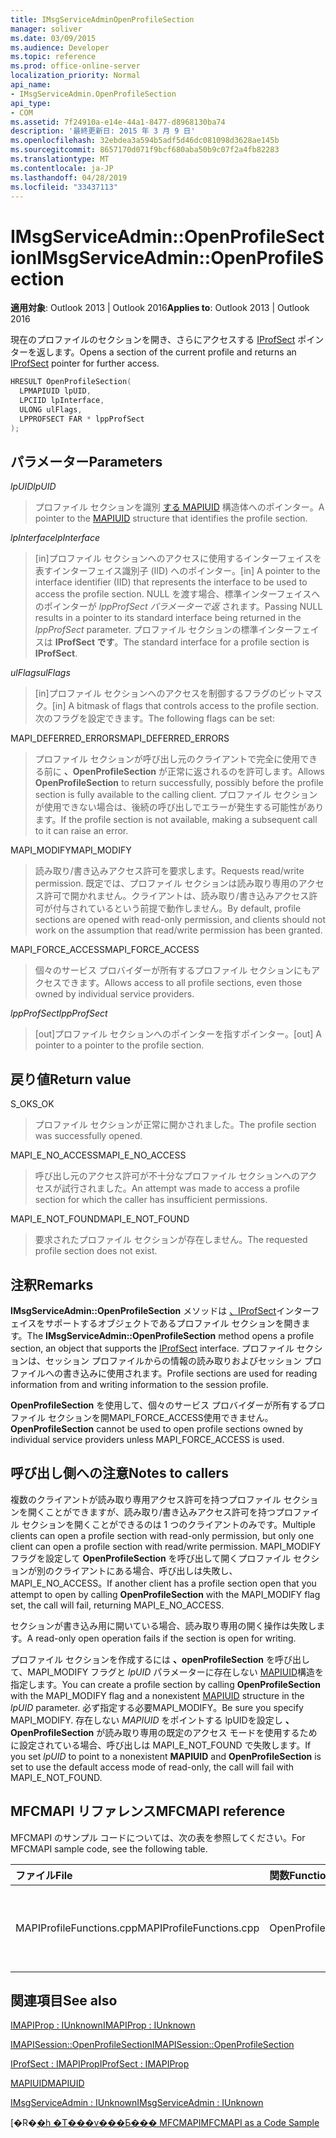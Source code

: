 ```yaml
---
title: IMsgServiceAdminOpenProfileSection
manager: soliver
ms.date: 03/09/2015
ms.audience: Developer
ms.topic: reference
ms.prod: office-online-server
localization_priority: Normal
api_name:
- IMsgServiceAdmin.OpenProfileSection
api_type:
- COM
ms.assetid: 7f24910a-e14e-44a1-8477-d8968130ba74
description: '最終更新日: 2015 年 3 月 9 日'
ms.openlocfilehash: 32ebdea3a594b5adf5d46dc081098d3628ae145b
ms.sourcegitcommit: 8657170d071f9bcf680aba50b9c07f2a4fb82283
ms.translationtype: MT
ms.contentlocale: ja-JP
ms.lasthandoff: 04/28/2019
ms.locfileid: "33437113"
---
```

# <a name="imsgserviceadminopenprofilesection"></a><span data-ttu-id="8468b-103">IMsgServiceAdmin::OpenProfileSection</span><span class="sxs-lookup"><span data-stu-id="8468b-103">IMsgServiceAdmin::OpenProfileSection</span></span>

  
  
<span data-ttu-id="8468b-104">**適用対象**: Outlook 2013 | Outlook 2016</span><span class="sxs-lookup"><span data-stu-id="8468b-104">**Applies to**: Outlook 2013 | Outlook 2016</span></span> 
  
<span data-ttu-id="8468b-105">現在のプロファイルのセクションを開き、さらにアクセスする [IProfSect](iprofsectimapiprop.md) ポインターを返します。</span><span class="sxs-lookup"><span data-stu-id="8468b-105">Opens a section of the current profile and returns an [IProfSect](iprofsectimapiprop.md) pointer for further access.</span></span> 
  
```cpp
HRESULT OpenProfileSection(
  LPMAPIUID lpUID,
  LPCIID lpInterface,
  ULONG ulFlags,
  LPPROFSECT FAR * lppProfSect
);
```

## <a name="parameters"></a><span data-ttu-id="8468b-106">パラメーター</span><span class="sxs-lookup"><span data-stu-id="8468b-106">Parameters</span></span>

 <span data-ttu-id="8468b-107">_lpUID_</span><span class="sxs-lookup"><span data-stu-id="8468b-107">_lpUID_</span></span>
  
> <span data-ttu-id="8468b-108">プロファイル セクションを識別 [する MAPIUID](mapiuid.md) 構造体へのポインター。</span><span class="sxs-lookup"><span data-stu-id="8468b-108">A pointer to the [MAPIUID](mapiuid.md) structure that identifies the profile section.</span></span> 
    
 <span data-ttu-id="8468b-109">_lpInterface_</span><span class="sxs-lookup"><span data-stu-id="8468b-109">_lpInterface_</span></span>
  
> <span data-ttu-id="8468b-110">[in]プロファイル セクションへのアクセスに使用するインターフェイスを表すインターフェイス識別子 (IID) へのポインター。</span><span class="sxs-lookup"><span data-stu-id="8468b-110">[in] A pointer to the interface identifier (IID) that represents the interface to be used to access the profile section.</span></span> <span data-ttu-id="8468b-111">NULL を渡す場合、標準インターフェイスへのポインターが  _lppProfSect パラメーターで返_ されます。</span><span class="sxs-lookup"><span data-stu-id="8468b-111">Passing NULL results in a pointer to its standard interface being returned in the  _lppProfSect_ parameter.</span></span> <span data-ttu-id="8468b-112">プロファイル セクションの標準インターフェイスは **IProfSect です**。</span><span class="sxs-lookup"><span data-stu-id="8468b-112">The standard interface for a profile section is **IProfSect**.</span></span>
    
 <span data-ttu-id="8468b-113">_ulFlags_</span><span class="sxs-lookup"><span data-stu-id="8468b-113">_ulFlags_</span></span>
  
> <span data-ttu-id="8468b-114">[in]プロファイル セクションへのアクセスを制御するフラグのビットマスク。</span><span class="sxs-lookup"><span data-stu-id="8468b-114">[in] A bitmask of flags that controls access to the profile section.</span></span> <span data-ttu-id="8468b-115">次のフラグを設定できます。</span><span class="sxs-lookup"><span data-stu-id="8468b-115">The following flags can be set:</span></span>
    
<span data-ttu-id="8468b-116">MAPI_DEFERRED_ERRORS</span><span class="sxs-lookup"><span data-stu-id="8468b-116">MAPI_DEFERRED_ERRORS</span></span> 
  
> <span data-ttu-id="8468b-117">プロファイル セクションが呼び出し元のクライアントで完全に使用できる前に **、OpenProfileSection** が正常に返されるのを許可します。</span><span class="sxs-lookup"><span data-stu-id="8468b-117">Allows **OpenProfileSection** to return successfully, possibly before the profile section is fully available to the calling client.</span></span> <span data-ttu-id="8468b-118">プロファイル セクションが使用できない場合は、後続の呼び出しでエラーが発生する可能性があります。</span><span class="sxs-lookup"><span data-stu-id="8468b-118">If the profile section is not available, making a subsequent call to it can raise an error.</span></span> 
    
<span data-ttu-id="8468b-119">MAPI_MODIFY</span><span class="sxs-lookup"><span data-stu-id="8468b-119">MAPI_MODIFY</span></span> 
  
> <span data-ttu-id="8468b-120">読み取り/書き込みアクセス許可を要求します。</span><span class="sxs-lookup"><span data-stu-id="8468b-120">Requests read/write permission.</span></span> <span data-ttu-id="8468b-121">既定では、プロファイル セクションは読み取り専用のアクセス許可で開かれません。クライアントは、読み取り/書き込みアクセス許可が付与されているという前提で動作しません。</span><span class="sxs-lookup"><span data-stu-id="8468b-121">By default, profile sections are opened with read-only permission, and clients should not work on the assumption that read/write permission has been granted.</span></span> 
    
<span data-ttu-id="8468b-122">MAPI_FORCE_ACCESS</span><span class="sxs-lookup"><span data-stu-id="8468b-122">MAPI_FORCE_ACCESS</span></span>
  
> <span data-ttu-id="8468b-123">個々のサービス プロバイダーが所有するプロファイル セクションにもアクセスできます。</span><span class="sxs-lookup"><span data-stu-id="8468b-123">Allows access to all profile sections, even those owned by individual service providers.</span></span>
    
 <span data-ttu-id="8468b-124">_lppProfSect_</span><span class="sxs-lookup"><span data-stu-id="8468b-124">_lppProfSect_</span></span>
  
> <span data-ttu-id="8468b-125">[out]プロファイル セクションへのポインターを指すポインター。</span><span class="sxs-lookup"><span data-stu-id="8468b-125">[out] A pointer to a pointer to the profile section.</span></span>
    
## <a name="return-value"></a><span data-ttu-id="8468b-126">戻り値</span><span class="sxs-lookup"><span data-stu-id="8468b-126">Return value</span></span>

<span data-ttu-id="8468b-127">S_OK</span><span class="sxs-lookup"><span data-stu-id="8468b-127">S_OK</span></span> 
  
> <span data-ttu-id="8468b-128">プロファイル セクションが正常に開かされました。</span><span class="sxs-lookup"><span data-stu-id="8468b-128">The profile section was successfully opened.</span></span>
    
<span data-ttu-id="8468b-129">MAPI_E_NO_ACCESS</span><span class="sxs-lookup"><span data-stu-id="8468b-129">MAPI_E_NO_ACCESS</span></span> 
  
> <span data-ttu-id="8468b-130">呼び出し元のアクセス許可が不十分なプロファイル セクションへのアクセスが試行されました。</span><span class="sxs-lookup"><span data-stu-id="8468b-130">An attempt was made to access a profile section for which the caller has insufficient permissions.</span></span>
    
<span data-ttu-id="8468b-131">MAPI_E_NOT_FOUND</span><span class="sxs-lookup"><span data-stu-id="8468b-131">MAPI_E_NOT_FOUND</span></span> 
  
> <span data-ttu-id="8468b-132">要求されたプロファイル セクションが存在しません。</span><span class="sxs-lookup"><span data-stu-id="8468b-132">The requested profile section does not exist.</span></span>
    
## <a name="remarks"></a><span data-ttu-id="8468b-133">注釈</span><span class="sxs-lookup"><span data-stu-id="8468b-133">Remarks</span></span>

<span data-ttu-id="8468b-134">**IMsgServiceAdmin::OpenProfileSection** メソッドは [、IProfSect](iprofsectimapiprop.md)インターフェイスをサポートするオブジェクトであるプロファイル セクションを開きます。</span><span class="sxs-lookup"><span data-stu-id="8468b-134">The **IMsgServiceAdmin::OpenProfileSection** method opens a profile section, an object that supports the [IProfSect](iprofsectimapiprop.md) interface.</span></span> <span data-ttu-id="8468b-135">プロファイル セクションは、セッション プロファイルからの情報の読み取りおよびセッション プロファイルへの書き込みに使用されます。</span><span class="sxs-lookup"><span data-stu-id="8468b-135">Profile sections are used for reading information from and writing information to the session profile.</span></span> 
  
 <span data-ttu-id="8468b-136">**OpenProfileSection** を使用して、個々のサービス プロバイダーが所有するプロファイル セクションを開MAPI_FORCE_ACCESS使用できません。</span><span class="sxs-lookup"><span data-stu-id="8468b-136">**OpenProfileSection** cannot be used to open profile sections owned by individual service providers unless MAPI_FORCE_ACCESS is used.</span></span> 
  
## <a name="notes-to-callers"></a><span data-ttu-id="8468b-137">呼び出し側への注意</span><span class="sxs-lookup"><span data-stu-id="8468b-137">Notes to callers</span></span>

<span data-ttu-id="8468b-138">複数のクライアントが読み取り専用アクセス許可を持つプロファイル セクションを開くことができますが、読み取り/書き込みアクセス許可を持つプロファイル セクションを開くことができるのは 1 つのクライアントのみです。</span><span class="sxs-lookup"><span data-stu-id="8468b-138">Multiple clients can open a profile section with read-only permission, but only one client can open a profile section with read/write permission.</span></span> <span data-ttu-id="8468b-139">MAPI_MODIFY フラグを設定して **OpenProfileSection** を呼び出して開くプロファイル セクションが別のクライアントにある場合、呼び出しは失敗し、MAPI_E_NO_ACCESS。</span><span class="sxs-lookup"><span data-stu-id="8468b-139">If another client has a profile section open that you attempt to open by calling **OpenProfileSection** with the MAPI_MODIFY flag set, the call will fail, returning MAPI_E_NO_ACCESS.</span></span> 
  
<span data-ttu-id="8468b-140">セクションが書き込み用に開いている場合、読み取り専用の開く操作は失敗します。</span><span class="sxs-lookup"><span data-stu-id="8468b-140">A read-only open operation fails if the section is open for writing.</span></span> 
  
<span data-ttu-id="8468b-141">プロファイル セクションを作成するには **、openProfileSection** を呼び出して、MAPI_MODIFY フラグと _lpUID_ パラメーターに存在しない [MAPIUID](mapiuid.md)構造を指定します。</span><span class="sxs-lookup"><span data-stu-id="8468b-141">You can create a profile section by calling **OpenProfileSection** with the MAPI_MODIFY flag and a nonexistent [MAPIUID](mapiuid.md) structure in the  _lpUID_ parameter.</span></span> <span data-ttu-id="8468b-142">必ず指定する必要MAPI_MODIFY。</span><span class="sxs-lookup"><span data-stu-id="8468b-142">Be sure you specify MAPI_MODIFY.</span></span> <span data-ttu-id="8468b-143">存在しない _MAPIUID_ をポイントする lpUIDを設定し **、OpenProfileSection** が読み取り専用の既定のアクセス モードを使用するために設定されている場合、呼び出しは MAPI_E_NOT_FOUND で失敗します。</span><span class="sxs-lookup"><span data-stu-id="8468b-143">If you set  _lpUID_ to point to a nonexistent **MAPIUID** and **OpenProfileSection** is set to use the default access mode of read-only, the call will fail with MAPI_E_NOT_FOUND.</span></span> 
  
## <a name="mfcmapi-reference"></a><span data-ttu-id="8468b-144">MFCMAPI リファレンス</span><span class="sxs-lookup"><span data-stu-id="8468b-144">MFCMAPI reference</span></span>

<span data-ttu-id="8468b-145">MFCMAPI のサンプル コードについては、次の表を参照してください。</span><span class="sxs-lookup"><span data-stu-id="8468b-145">For MFCMAPI sample code, see the following table.</span></span>
  
|<span data-ttu-id="8468b-146">**ファイル**</span><span class="sxs-lookup"><span data-stu-id="8468b-146">**File**</span></span>|<span data-ttu-id="8468b-147">**関数**</span><span class="sxs-lookup"><span data-stu-id="8468b-147">**Function**</span></span>|<span data-ttu-id="8468b-148">**コメント**</span><span class="sxs-lookup"><span data-stu-id="8468b-148">**Comment**</span></span>|
|:-----|:-----|:-----|
|<span data-ttu-id="8468b-149">MAPIProfileFunctions.cpp</span><span class="sxs-lookup"><span data-stu-id="8468b-149">MAPIProfileFunctions.cpp</span></span>  <br/> |<span data-ttu-id="8468b-150">OpenProfileSection</span><span class="sxs-lookup"><span data-stu-id="8468b-150">OpenProfileSection</span></span>  <br/> |<span data-ttu-id="8468b-151">MFCMAPI は **、IMsgServiceAdmin::OpenProfileSection** メソッドを使用してプロファイル セクションを開きます。</span><span class="sxs-lookup"><span data-stu-id="8468b-151">MFCMAPI uses the **IMsgServiceAdmin::OpenProfileSection** method to open a profile section.</span></span>  <br/> |
   
## <a name="see-also"></a><span data-ttu-id="8468b-152">関連項目</span><span class="sxs-lookup"><span data-stu-id="8468b-152">See also</span></span>



[<span data-ttu-id="8468b-153">IMAPIProp : IUnknown</span><span class="sxs-lookup"><span data-stu-id="8468b-153">IMAPIProp : IUnknown</span></span>](imapipropiunknown.md)
  
[<span data-ttu-id="8468b-154">IMAPISession::OpenProfileSection</span><span class="sxs-lookup"><span data-stu-id="8468b-154">IMAPISession::OpenProfileSection</span></span>](imapisession-openprofilesection.md)
  
[<span data-ttu-id="8468b-155">IProfSect : IMAPIProp</span><span class="sxs-lookup"><span data-stu-id="8468b-155">IProfSect : IMAPIProp</span></span>](iprofsectimapiprop.md)
  
[<span data-ttu-id="8468b-156">MAPIUID</span><span class="sxs-lookup"><span data-stu-id="8468b-156">MAPIUID</span></span>](mapiuid.md)
  
[<span data-ttu-id="8468b-157">IMsgServiceAdmin : IUnknown</span><span class="sxs-lookup"><span data-stu-id="8468b-157">IMsgServiceAdmin : IUnknown</span></span>](imsgserviceadminiunknown.md)


<span data-ttu-id="8468b-158">[�R�[�h �T���v���Ƃ��� MFCMAPI](mfcmapi-as-a-code-sample.md)</span><span class="sxs-lookup"><span data-stu-id="8468b-158">[MFCMAPI as a Code Sample](mfcmapi-as-a-code-sample.md)</span></span>

